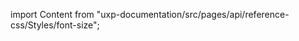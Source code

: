 
import Content from "uxp-documentation/src/pages/api/reference-css/Styles/font-size";

<Content query="product=photoshop"/>
